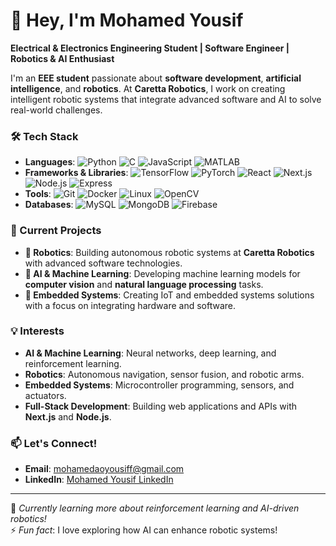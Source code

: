 # 👋 Hey, I'm Mohamed Yousif

**Electrical & Electronics Engineering Student | Software Engineer | Robotics & AI Enthusiast**

I'm an **EEE student** passionate about **software development**, **artificial intelligence**, and **robotics**. At **Caretta Robotics**, I work on creating intelligent robotic systems that integrate advanced software and AI to solve real-world challenges.

### 🛠️ Tech Stack
- **Languages**: ![Python](https://img.shields.io/badge/-Python-3776AB?logo=python&logoColor=white&style=flat) ![C](https://img.shields.io/badge/-C-A8B9CC?logo=c&logoColor=white&style=flat) ![JavaScript](https://img.shields.io/badge/-JavaScript-F7DF1E?logo=javascript&logoColor=black&style=flat) ![MATLAB](https://img.shields.io/badge/-MATLAB-0076A8?logo=mathworks&logoColor=white&style=flat)
- **Frameworks & Libraries**: ![TensorFlow](https://img.shields.io/badge/-TensorFlow-FF6F00?logo=tensorflow&logoColor=white&style=flat) ![PyTorch](https://img.shields.io/badge/-PyTorch-EE4C2C?logo=pytorch&logoColor=white&style=flat) ![React](https://img.shields.io/badge/-React-61DAFB?logo=react&logoColor=black&style=flat) ![Next.js](https://img.shields.io/badge/-Next.js-000000?logo=nextdotjs&logoColor=white&style=flat) ![Node.js](https://img.shields.io/badge/-Node.js-339933?logo=nodedotjs&logoColor=white&style=flat) ![Express](https://img.shields.io/badge/-Express-000000?logo=express&logoColor=white&style=flat)
- **Tools**: ![Git](https://img.shields.io/badge/-Git-F05032?logo=git&logoColor=white&style=flat) ![Docker](https://img.shields.io/badge/-Docker-2496ED?logo=docker&logoColor=white&style=flat) ![Linux](https://img.shields.io/badge/-Linux-FCC624?logo=linux&logoColor=black&style=flat) ![OpenCV](https://img.shields.io/badge/-OpenCV-5C3EE8?logo=opencv&logoColor=white&style=flat)
- **Databases**: ![MySQL](https://img.shields.io/badge/-MySQL-4479A1?logo=mysql&logoColor=white&style=flat) ![MongoDB](https://img.shields.io/badge/-MongoDB-47A248?logo=mongodb&logoColor=white&style=flat) ![Firebase](https://img.shields.io/badge/-Firebase-FFCA28?logo=firebase&logoColor=black&style=flat)

### 🚀 Current Projects
- **🤖 Robotics**: Building autonomous robotic systems at **Caretta Robotics** with advanced software technologies.
- **🧠 AI & Machine Learning**: Developing machine learning models for **computer vision** and **natural language processing** tasks.
- **🔌 Embedded Systems**: Creating IoT and embedded systems solutions with a focus on integrating hardware and software.

### 💡 Interests
- **AI & Machine Learning**: Neural networks, deep learning, and reinforcement learning.
- **Robotics**: Autonomous navigation, sensor fusion, and robotic arms.
- **Embedded Systems**: Microcontroller programming, sensors, and actuators.
- **Full-Stack Development**: Building web applications and APIs with **Next.js** and **Node.js**.

### 📫 Let's Connect!
- **Email**: mohamedaoyousiff@gmail.com
- **LinkedIn**: [Mohamed Yousif LinkedIn](https://www.linkedin.com/in/mohamed-yousif-122450316?utm_source=share&utm_campaign=share_via&utm_content=profile&utm_medium=android_app)

---

🌱 *Currently learning more about reinforcement learning and AI-driven robotics!*  
⚡ *Fun fact*: I love exploring how AI can enhance robotic systems!

